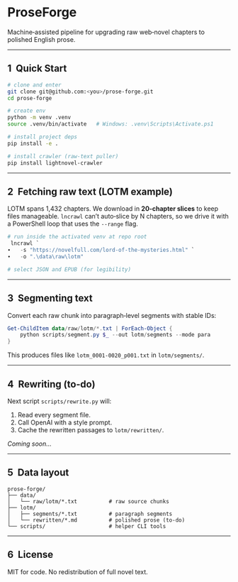 # ProseForge

Machine‑assisted pipeline for upgrading raw web‑novel chapters to polished English prose.

---

## 1  Quick Start

```bash
# clone and enter
git clone git@github.com:<you>/prose-forge.git
cd prose-forge

# create env
python -m venv .venv
source .venv/bin/activate   # Windows: .venv\Scripts\Activate.ps1

# install project deps
pip install -e .

# install crawler (raw‑text puller)
pip install lightnovel-crawler
```

---

## 2  Fetching raw text (LOTM example)

LOTM spans 1,432 chapters. We download in **20‑chapter slices** to keep files manageable. `lncrawl` can’t auto‑slice by N chapters, so we drive it with a PowerShell loop that uses the `--range` flag.

```powershell
# run inside the activated venv at repo root
 lncrawl `
∙   -s "https://novelfull.com/lord-of-the-mysteries.html" `
∙   -o ".\data\raw\lotm"

# select JSON and EPUB (for legibility)
```

---

## 3  Segmenting text

Convert each raw chunk into paragraph‑level segments with stable IDs:

```powershell
Get-ChildItem data/raw/lotm/*.txt | ForEach-Object {
    python scripts/segment.py $_ --out lotm/segments --mode para
}
```

This produces files like `lotm_0001-0020_p001.txt` in `lotm/segments/`.

---

## 4  Rewriting (to‑do)

Next script `scripts/rewrite.py` will:

1. Read every segment file.
2. Call OpenAI with a style prompt.
3. Cache the rewritten passages to `lotm/rewritten/`.

*Coming soon…*

---

## 5  Data layout

```
prose-forge/
├── data/
│   └── raw/lotm/*.txt          # raw source chunks
├── lotm/
│   ├── segments/*.txt          # paragraph segments
│   └── rewritten/*.md          # polished prose (to‑do)
└── scripts/                    # helper CLI tools
```

---

## 6  License

MIT for code. No redistribution of full novel text.

